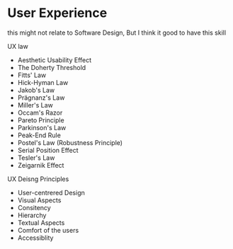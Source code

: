 # User Experience

this might not relate to Software Design, But I think it good to have this skill

UX law
- Aesthetic Usability Effect
- The Doherty Threshold
- Fitts' Law
- Hick-Hyman Law
- Jakob's Law
- Prägnanz's Law
- Miller's Law
- Occam's Razor
- Pareto Principle
- Parkinson's Law
- Peak-End Rule
- Postel's Law (Robustness Principle)
- Serial Position Effect
- Tesler's Law
- Zeigarnik Effect

UX Deisng Principles
- User-centrered Design
- Visual Aspects
- Consitency
- Hierarchy
- Textual Aspects
- Comfort of the users
- Accessiblity
